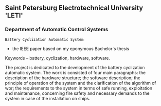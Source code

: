 ## Saint Petersburg Electrotechnical University 'LETI'
### Department of Automatic Control Systems
`Battery Cyclization Automatic System`
* the IEEE paper based on my eponymous Bachelor's thesis

Keywords – battery, cyclization, hardware, software.

The project is dedicated to the development of the battery cyclization automatic system. The work is consisted of four main paragraphs: the description of the hardware structure; the software description; the principle of operation of the system and the clarification of the algorithm of wor; the requirements to the system in terms of safe running, exploitation and maintenance, concerning fire safety and necessary demands to the system in case of the installation on ships.
